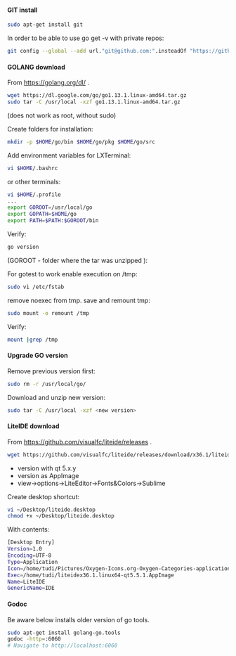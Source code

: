 #### GIT install
```bash
sudo apt-get install git
```
In order to be able to use go get -v with private repos:
```bash
git config --global --add url."git@github.com:".insteadOf "https://github.com/"
```
#### GOLANG download 
From https://golang.org/dl/ .
```bash
wget https://dl.google.com/go/go1.13.1.linux-amd64.tar.gz
sudo tar -C /usr/local -xzf go1.13.1.linux-amd64.tar.gz
```
(does not work as root, without sudo)

Create folders for installation:
```bash
mkdir -p $HOME/go/bin $HOME/go/pkg $HOME/go/src 
```
Add environment variables for LXTerminal:
```bash
vi $HOME/.bashrc
```
or other terminals:
```bash
vi $HOME/.profile
...
export GOROOT=/usr/local/go
export GOPATH=$HOME/go
export PATH=$PATH:$GOROOT/bin
```
Verify:
```bash
go version
```
(GOROOT - folder where the tar was unzipped ):

For gotest to work enable execution on /tmp:
```bash
sudo vi /etc/fstab
```
remove noexec from tmp. save and remount tmp:
```bash
sudo mount -o remount /tmp
```
Verify:
```bash
mount |grep /tmp
```
#### Upgrade GO version
Remove previous version first:
```bash
sudo rm -r /usr/local/go/
```
Download and unzip new version:
```bash
sudo tar -C /usr/local -xzf <new version>
```
#### LiteIDE download
From https://github.com/visualfc/liteide/releases .
```bash
wget https://github.com/visualfc/liteide/releases/download/x36.1/liteidex36.1.linux64-qt5.5.1.AppImage
```
* version with qt 5.x.y
* version as AppImage
* view->options->LiteEditor->Fonts&Colors->Sublime

Create desktop shortcut:
```bash
vi ~/Desktop/liteide.desktop
chmod +x ~/Desktop/liteide.desktop
```
With contents:
```bash
[Desktop Entry]
Version=1.0
Encoding=UTF-8
Type=Application
Icon=/home/tudi/Pictures/Oxygen-Icons.org-Oxygen-Categories-applications-system.ico
Exec=/home/tudi/liteidex36.1.linux64-qt5.5.1.AppImage
Name=LiteIDE
GenericName=IDE
```
#### Godoc
Be aware below installs older version of go tools.
```bash
sudo apt-get install golang-go.tools
godoc -http=:6060
# Navigate to http://localhost:6060
```
